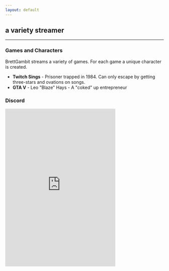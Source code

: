 ```yaml
---
layout: default
---
```


## a variety streamer 

<a href="https://www.twitch.tv/brettgambit"><i class="fa fa-twitch fa-3x fa-pull-left fa-border"></i></a>
<a href="https://www.instagram.com/brettgambit/"><i class="fa fa-instagram fa-3x fa-pull-left fa-border"></i>
<a href="https://www.instagram.com/brettgambit/"><i class="fa fa-twitter fa-3x fa-border"></i></a>
  
<hr/>

### Games and Characters

BrettGambit streams a variety of games. For each game a unique character is created.

* __Twitch Sings__ - Prisoner trapped in 1984. Can only escape by getting three-stars and ovations on songs.
* __GTA V__ - Leo "Blaze" Hays - A "coked" up entrepreneur

### Discord

<iframe src="https://discordapp.com/widget?id=609575945283829777&theme=dark" width="350" height="500" allowtransparency="true" frameborder="0"></iframe>
